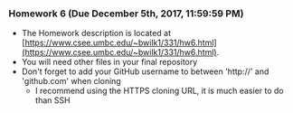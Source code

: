 ### Homework 6 (Due December 5th, 2017, 11:59:59 PM)

* The Homework description is located at [https://www.csee.umbc.edu/~bwilk1/331/hw6.html](https://www.csee.umbc.edu/~bwilk1/331/hw6.html).
* You will need other files in your final repository
* Don't forget to add your GitHub username to between 'http://' and 'github.com' when cloning
	* I recommend using the HTTPS cloning URL, it is much easier to do than SSH

